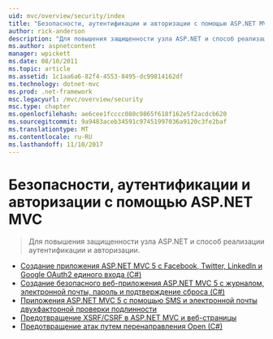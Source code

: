 ```yaml
---
uid: mvc/overview/security/index
title: "Безопасности, аутентификации и авторизации с помощью ASP.NET MVC | Документы Microsoft"
author: rick-anderson
description: "Для повышения защищенности узла ASP.NET и способ реализации аутентификации и авторизации."
ms.author: aspnetcontent
manager: wpickett
ms.date: 08/10/2011
ms.topic: article
ms.assetid: 1c1aa6a6-82f4-4553-8495-dc99814162df
ms.technology: dotnet-mvc
ms.prod: .net-framework
msc.legacyurl: /mvc/overview/security
msc.type: chapter
ms.openlocfilehash: ae6cee1fcccc080c9865f618f162e5f2acdcb620
ms.sourcegitcommit: 9a9483aceb34591c97451997036a9120c3fe2baf
ms.translationtype: MT
ms.contentlocale: ru-RU
ms.lasthandoff: 11/10/2017
---
```

<a name="security-authentication-and-authorization-with-aspnet-mvc"></a>Безопасности, аутентификации и авторизации с помощью ASP.NET MVC
====================
> Для повышения защищенности узла ASP.NET и способ реализации аутентификации и авторизации.


- [Создание приложения ASP.NET MVC 5 с Facebook, Twitter, LinkedIn и Google OAuth2 единого входа (C#)](create-an-aspnet-mvc-5-app-with-facebook-and-google-oauth2-and-openid-sign-on.md)
- [Создание безопасного веб-приложения ASP.NET MVC 5 с журналом, электронной почты, пароль и подтверждение сброса (C#)](create-an-aspnet-mvc-5-web-app-with-email-confirmation-and-password-reset.md)
- [Приложения ASP.NET MVC 5 с помощью SMS и электронной почты двухфакторной проверки подлинности](aspnet-mvc-5-app-with-sms-and-email-two-factor-authentication.md)
- [Предотвращение XSRF/CSRF в ASP.NET MVC и веб-страницы](xsrfcsrf-prevention-in-aspnet-mvc-and-web-pages.md)
- [Предотвращение атак путем перенаправления Open (C#)](preventing-open-redirection-attacks.md)

